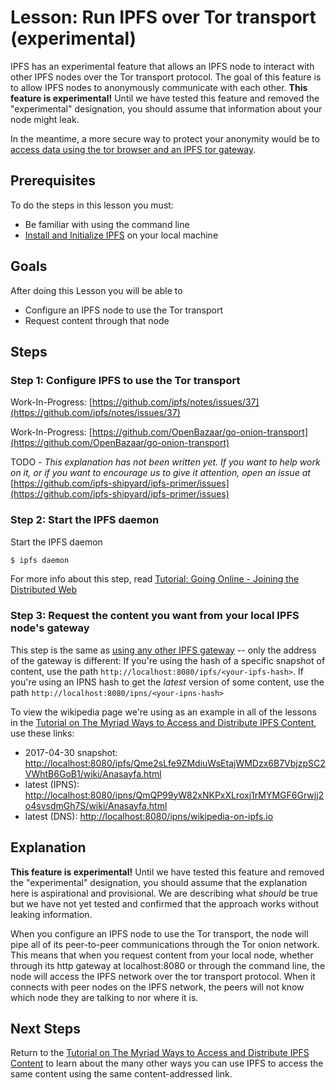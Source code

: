 # Lesson: Run IPFS over Tor transport \(experimental\)

IPFS has an experimental feature that allows an IPFS node to interact with other IPFS nodes over the Tor transport protocol. The goal of this feature is to allow IPFS nodes to anonymously communicate with each other. **This feature is experimental!** Until we have tested this feature and removed the "experimental" designation, you should assume that information about your node might leak.

In the meantime, a more secure way to protect your anonymity would be to [access data using the tor browser and an IPFS tor gateway](tor-gateways.md).

## Prerequisites

To do the steps in this lesson you must:

* Be familiar with using the command line
* [Install and Initialize IPFS](../install-ipfs/) on your local machine

## Goals

After doing this Lesson you will be able to

* Configure an IPFS node to use the Tor transport
* Request content through that node

## Steps

### Step 1: Configure IPFS to use the Tor transport

Work-In-Progress: [https://github.com/ipfs/notes/issues/37](https://github.com/ipfs/notes/issues/37)

Work-In-Progress: [https://github.com/OpenBazaar/go-onion-transport](https://github.com/OpenBazaar/go-onion-transport)

TODO - _This explanation has not been written yet. If you want to help work on it, or if you want to encourage us to give it attention, open an issue at_ [https://github.com/ipfs-shipyard/ipfs-primer/issues](https://github.com/ipfs-shipyard/ipfs-primer/issues)

### Step 2: Start the IPFS daemon

Start the IPFS daemon

```bash
$ ipfs daemon
```

For more info about this step, read [Tutorial: Going Online - Joining the Distributed Web](../going-online/)

### Step 3: Request the content you want from your local IPFS node's gateway

This step is the same as [using any other IPFS gateway](../classical-web/other-gateways.md) -- only the address of the gateway is different: If you're using the hash of a specific snapshot of content, use the path `http://localhost:8080/ipfs/<your-ipfs-hash>`. If you're using an IPNS hash to get the _latest_ version of some content, use the path `http://localhost:8080/ipns/<your-ipns-hash>`

To view the wikipedia page we're using as an example in all of the lessons in the [Tutorial on The Myriad Ways to Access and Distribute IPFS Content](./), use these links:

* 2017-04-30 snapshot: [http://localhost:8080/ipfs/Qme2sLfe9ZMdiuWsEtajWMDzx6B7VbjzpSC2VWhtB6GoB1/wiki/Anasayfa.html](http://localhost:8080/ipfs/Qme2sLfe9ZMdiuWsEtajWMDzx6B7VbjzpSC2VWhtB6GoB1/wiki/Anasayfa.html)
* latest \(IPNS\): [http://localhost:8080/ipns/QmQP99yW82xNKPxXLroxj1rMYMGF6Grwjj2o4svsdmGh7S/wiki/Anasayfa.html](http://localhost:8080/ipns/QmQP99yW82xNKPxXLroxj1rMYMGF6Grwjj2o4svsdmGh7S/wiki/Anasayfa.html)
* latest \(DNS\): [http://localhost:8080/ipns/wikipedia-on-ipfs.io](http://localhost:8080/ipns/wikipedia-on-ipfs.io)

## Explanation

**This feature is experimental!** Until we have tested this feature and removed the "experimental" designation, you should assume that the explanation here is aspirational and provisional. We are describing what _should_ be true but we have not yet tested and confirmed that the approach works without leaking information.

When you configure an IPFS node to use the Tor transport, the node will pipe all of its peer-to-peer communications through the Tor onion network. This means that when you request content from your local node, whether through its http gateway at localhost:8080 or through the command line, the node will access the IPFS network over the tor transport protocol. When it connects with peer nodes on the IPFS network, the peers will not know which node they are talking to nor where it is.

## Next Steps

Return to the [Tutorial on The Myriad Ways to Access and Distribute IPFS Content](./) to learn about the many other ways you can use IPFS to access the same content using the same content-addressed link.

